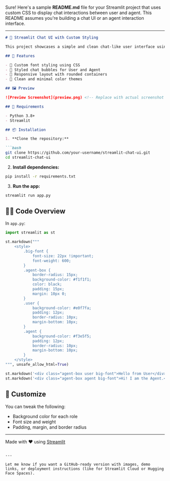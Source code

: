 Sure! Here's a sample **README.md** file for your Streamlit project that uses custom CSS to display chat interactions between user and agent. This README assumes you're building a chat UI or an agent interaction interface.

---

````markdown
# 💬 Streamlit Chat UI with Custom Styling

This project showcases a simple and clean chat-like user interface using Streamlit with custom HTML/CSS. It is designed to display user and agent conversations in a visually distinct format.

## 🚀 Features

- 📌 Custom font styling using CSS
- 🤖 Styled chat bubbles for User and Agent
- 🧱 Responsive layout with rounded containers
- 🎨 Clean and minimal color themes

## 🖼 Preview

![Preview Screenshot](preview.png) <!-- Replace with actual screenshot path -->

## 🧰 Requirements

- Python 3.8+
- Streamlit

## 📦 Installation

1. **Clone the repository:**

```bash
git clone https://github.com/your-username/streamlit-chat-ui.git
cd streamlit-chat-ui
````

2. **Install dependencies:**

```bash
pip install -r requirements.txt
```

3. **Run the app:**

```bash
streamlit run app.py
```

## 🧑‍💻 Code Overview

In `app.py`:

```python
import streamlit as st

st.markdown("""
    <style>
        .big-font {
            font-size: 22px !important;
            font-weight: 600;
        }
        .agent-box {
            border-radius: 15px;
            background-color: #f1f1f1;
            color: black;
            padding: 15px;
            margin: 10px 0;
        }
        .user {
            background-color: #e0f7fa;
            padding: 12px;
            border-radius: 10px;
            margin-bottom: 10px;
        }
        .agent {
            background-color: #f3e5f5;
            padding: 12px;
            border-radius: 10px;
            margin-bottom: 10px;
        }
    </style>
""", unsafe_allow_html=True)

st.markdown('<div class="agent-box user big-font">Hello from User</div>', unsafe_allow_html=True)
st.markdown('<div class="agent-box agent big-font">Hi! I am the Agent.</div>', unsafe_allow_html=True)
```

## 📝 Customize

You can tweak the following:

* Background color for each role
* Font size and weight
* Padding, margin, and border radius

---

Made with ❤️ using [Streamlit](https://streamlit.io/)

```

---

Let me know if you want a GitHub-ready version with images, demo links, or deployment instructions (like for Streamlit Cloud or Hugging Face Spaces).
```
